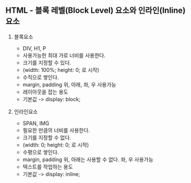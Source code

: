 ## HTML - 블록 레벨(Block Level) 요소와 인라인(Inline) 요소

1. 블록요소
    - DIV, H1, P
    - 사용가능한 최대 가로 너비를 사용한다.
    - 크기를 지정할 수 있다.
    - (width: 100%; height: 0; 로 시작)
    - 수직으로 쌓인다.
    - margin, padding 위, 아래, 좌, 우 사용가능
    - 레이아웃을 잡는 용도
    - 기본값 -> display: block;

2. 인라인요소
    - SPAN, IMG
    - 필요한 만큼의 너비를 사용한다.
    - 크기를 지정할 수 없다.
    - (width: 0; height: 0; 로 시작)
    - 수평으로 쌓인다.
    - margin, padding 위, 아래는 사용할 수 없다. 좌, 우 사용가능
    - 텍스트를 작업하는 용도
    - 기본값 -> display: inline;